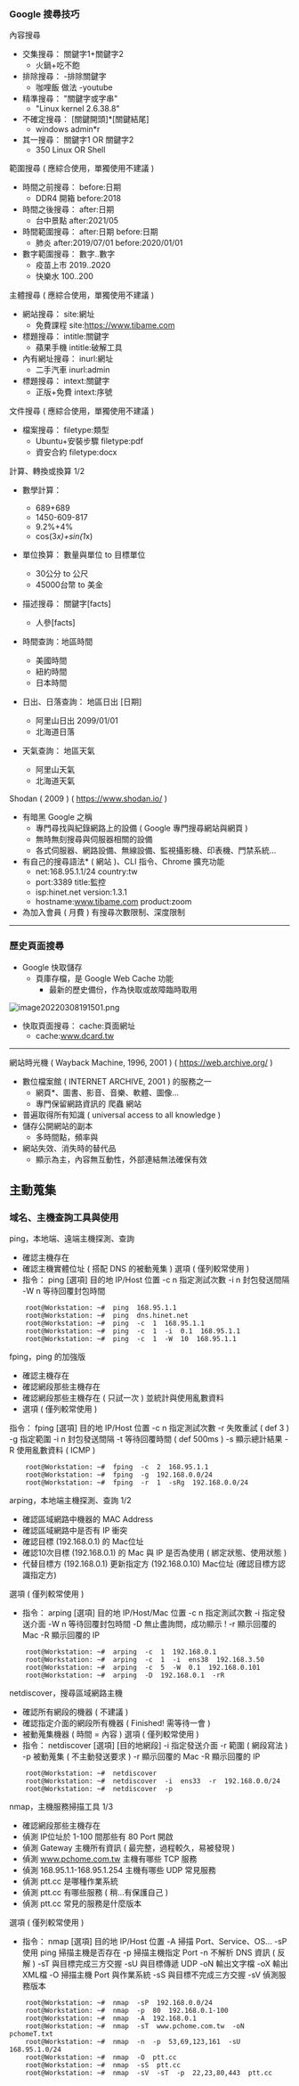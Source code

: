 

### Google 搜尋技巧


內容搜尋

- 交集搜尋： 關鍵字1+關鍵字2
  - 火鍋+吃不飽
- 排除搜尋： -排除關鍵字
  - 咖哩飯  做法  -youtube
- 精準搜尋： "關鍵字或字串"
  - "Linux  kernel  2.6.38.8"
- 不確定搜尋： [關鍵開頭]*[關鍵結尾]
  - windows  admin*r
- 其一搜尋： 關鍵字1  OR  關鍵字2
  - 350  Linux  OR  Shell


範圍搜尋 ( 應綜合使用，單獨使用不建議 )

- 時間之前搜尋： before:日期
  - DDR4  開箱  before:2018
- 時間之後搜尋： after:日期
  - 台中景點  after:2021/05
- 時間範圍搜尋： after:日期  before:日期
  - 肺炎  after:2019/07/01  before:2020/01/01
- 數字範圍搜尋： 數字..數字
  - 疫苗上市  2019..2020
  - 快樂水  100..200


主體搜尋 ( 應綜合使用，單獨使用不建議 )

- 網站搜尋： site:網址
  - 免費課程  site:https://www.tibame.com
- 標題搜尋： intitle:關鍵字
  - 蘋果手機  intitle:破解工具
- 內有網址搜尋： inurl:網址
  -  二手汽車   inurl:admin
- 標題搜尋： intext:關鍵字
  - 正版+免費  intext:序號


文件搜尋 ( 應綜合使用，單獨使用不建議 )

- 檔案搜尋： filetype:類型
  - Ubuntu+安裝步驟  filetype:pdf
  - 資安合約  filetype:docx


計算、轉換或換算 1/2

- 數學計算：
  - 689+689
  - 1450-609-817
  - 9.2%+4%
  - cos(3*x)+sin(1*x)
- 單位換算： 數量與單位  to  目標單位
  - 30公分  to  公尺
  - 45000台幣  to  美金
- 描述搜尋： 關鍵字[facts]
  - 人參[facts]

- 時間查詢：地區時間
  - 美國時間
  - 紐約時間
  - 日本時間
- 日出、日落查詢： 地區日出  [日期]
  - 阿里山日出 2099/01/01
  - 北海道日落
- 天氣查詢： 地區天氣
  - 阿里山天氣
  - 北海道天氣

Shodan ( 2009 ) ( https://www.shodan.io/  )
- 有暗黑 Google 之稱
  - 專門尋找與紀錄網路上的設備 ( Google 專門搜尋網站與網頁 )
  - 無時無刻搜尋與伺服器相關的設備
  - 各式伺服器、網路設備、無線設備、監視攝影機、印表機、門禁系統…
- 有自己的搜尋語法* ( 網站 )、CLI 指令、Chrome 擴充功能
  - net:168.95.1.1/24		country:tw
  - port:3389			title:監控
  - isp:hinet.net			version:1.3.1
  - hostname:www.tibame.com	product:zoom
- 為加入會員 ( 月費 ) 有搜尋次數限制、深度限制

-----

### 歷史頁面搜尋

- Google 快取儲存
  - 頁庫存檔，是 Google Web Cache 功能
    - 最新的歷史備份，作為快取或故障臨時取用

![image20220308191501.png](image20220308191501.png)


  - 快取頁面搜尋： cache:頁面網址
    - cache:www.dcard.tw

----


網站時光機 ( Wayback Machine, 1996, 2001 ) ( https://web.archive.org/ )
- 數位檔案館 ( INTERNET ARCHIVE, 2001 ) 的服務之一
  - 網頁*、圖書、影音、音樂、軟體、圖像…
  - 專門保留網路資訊的  爬蟲  網站
- 普遍取得所有知識 ( universal access to all knowledge )
- 儲存公開網站的副本
  - 多時間點，頻率與
- 網站失效、消失時的替代品
  - 顯示為主，內容無互動性，外部連結無法確保有效



## 主動蒐集


### 域名、主機查詢工具與使用

ping，本地端、遠端主機探測、查詢
- 確認主機存在
- 確認主機實體位址 ( 搭配 DNS 的被動蒐集 )
選項 ( 僅列較常使用 )
- 指令： ping  [選項]  目的地 IP/Host 位置
        -c  n   指定測試次數
        -i   n   封包發送間隔	-W  n   等待回覆封包時間
```
    root@Workstation: ~#  ping  168.95.1.1
    root@Workstation: ~#  ping  dns.hinet.net
    root@Workstation: ~#  ping  -c  1  168.95.1.1
    root@Workstation: ~#  ping  -c  1  -i  0.1  168.95.1.1
    root@Workstation: ~#  ping  -c  1  -W  10  168.95.1.1
```


fping，ping 的加強版
- 確認主機存在
- 確認網段那些主機存在
- 確認網段那些主機存在 ( 只試一次 ) 並統計與使用亂數資料
- 選項 ( 僅列較常使用 )

指令： fping  [選項]  目的地 IP/Host 位置
        -c  n   指定測試次數	-r          失敗重試 ( def 3 )		    -g         指定範圍
        -i   n   封包發送間隔	-t          等待回覆時間 ( def 500ms )
        -s        顯示總計結果	-R         使用亂數資料 ( ICMP )
```
    root@Workstation: ~#  fping  -c  2  168.95.1.1
    root@Workstation: ~#  fping  -g  192.168.0.0/24
    root@Workstation: ~#  fping  -r  1  -sRg  192.168.0.0/24
```


arping，本地端主機探測、查詢 1/2
- 確認區域網路中機器的 MAC Address
- 確認區域網路中是否有 IP 衝突
- 確認目標 (192.168.0.1) 的 Mac位址
- 確認10次目標 (192.168.0.1) 的 Mac 與 IP 是否為使用 ( 綁定狀態、使用狀態 )
- 代替目標方 (192.168.0.1) 更新指定方 (192.168.0.10) Mac位址 (確認目標方認識指定方)

選項 ( 僅列較常使用 )
- 指令： arping  [選項]  目的地 IP/Host/Mac 位置
        -c  n   指定測試次數
        -i        指定發送介面	-W  n   等待回覆封包時間
        -D      無止盡詢問，成功顯示 !
        -r        顯示回覆的 Mac	-R         顯示回覆的 IP
```
    root@Workstation: ~#  arping  -c  1  192.168.0.1
    root@Workstation: ~#  arping  -c  1  -i  ens38  192.168.3.50
    root@Workstation: ~#  arping  -c  5  -W  0.1  192.168.0.101
    root@Workstation: ~#  arping  -D  192.168.0.1  -rR
```


netdiscover，搜尋區域網路主機
- 確認所有網段的機器 ( 不建議 )
- 確認指定介面的網段所有機器 ( Finished! 需等待一會 )
- 被動蒐集機器 ( 時間 = 內容 )
選項 ( 僅列較常使用 )
- 指令： netdiscover  [選項]  [目的地網段]
        -i        指定發送介面	-r        範圍 ( 網段寫法 )
        -p       被動蒐集 ( 不主動發送要求 )
        -r        顯示回覆的 Mac	-R         顯示回覆的 IP
```
    root@Workstation: ~#  netdiscover
    root@Workstation: ~#  netdiscover  -i  ens33  -r  192.168.0.0/24
    root@Workstation: ~#  netdiscover  -p
```

nmap，主機服務掃描工具 1/3
- 確認網段那些主機存在
- 偵測 IP位址於 1-100 間那些有 80 Port 開啟
- 偵測 Gateway 主機所有資訊 ( 最完整，過程較久，易被發現 )
- 偵測 www.pchome.com.tw 主機有哪些 TCP 服務
- 偵測 168.95.1.1-168.95.1.254 主機有哪些 UDP 常見服務
- 偵測 ptt.cc 是哪種作業系統
- 偵測 ptt.cc 有哪些服務 ( 稍…有保護自己 )
- 偵測 ptt.cc 常見的服務是什麼版本

選項 ( 僅列較常使用 )
- 指令： nmap  [選項] 目的地 IP/Host 位置
	  -A      掃描 Port、Service、OS…	-sP    使用 ping 掃描主機是否存在
	  -p      掃描主機指定 Port
      -n      不解析 DNS 資訊 ( 反解 )
	  -sT    與目標完成三方交握		-sU    與目標傳遞 UDP
	  -oN   輸出文字檔			-oX    輸出XML檔
      -O     掃描主機 Port 與作業系統
      -sS    與目標不完成三方交握		-sV    偵測服務版本
	  
```
    root@Workstation: ~#  nmap  -sP  192.168.0.0/24
    root@Workstation: ~#  nmap  -p  80  192.168.0.1-100
    root@Workstation: ~#  nmap  -A  192.168.0.1
	root@Workstation: ~#  nmap  -sT  www.pchome.com.tw  -oN  pchomeT.txt
    root@Workstation: ~#  nmap  -n  -p  53,69,123,161  -sU  168.95.1.0/24
    root@Workstation: ~#  nmap  -O  ptt.cc
    root@Workstation: ~#  nmap  -sS  ptt.cc
    root@Workstation: ~#  nmap  -sV  -sT  -p  22,23,80,443  ptt.cc
```











